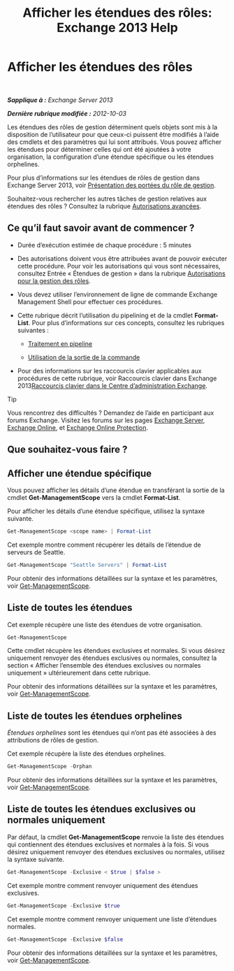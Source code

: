 ﻿---
title: 'Afficher les étendues des rôles: Exchange 2013 Help'
TOCTitle: Afficher les étendues des rôles
ms:assetid: 0bb3a434-6651-473a-94eb-4eb9a34e6f70
ms:mtpsurl: https://technet.microsoft.com/fr-fr/library/Dd335084(v=EXCHG.150)
ms:contentKeyID: 50477528
ms.date: 05/23/2018
mtps_version: v=EXCHG.150
ms.translationtype: MT
---

# Afficher les étendues des rôles

 

_**Sapplique à :** Exchange Server 2013_

_**Dernière rubrique modifiée :** 2012-10-03_

Les étendues des rôles de gestion déterminent quels objets sont mis à la disposition de l’utilisateur pour que ceux-ci puissent être modifiés à l’aide des cmdlets et des paramètres qui lui sont attribués. Vous pouvez afficher les étendues pour déterminer celles qui ont été ajoutées à votre organisation, la configuration d’une étendue spécifique ou les étendues orphelines.

Pour plus d’informations sur les étendues de rôles de gestion dans Exchange Server 2013, voir [Présentation des portées du rôle de gestion](understanding-management-role-scopes-exchange-2013-help.md).

Souhaitez-vous rechercher les autres tâches de gestion relatives aux étendues des rôles ? Consultez la rubrique [Autorisations avancées](advanced-permissions-exchange-2013-help.md).

## Ce qu’il faut savoir avant de commencer ?

  - Durée d’exécution estimée de chaque procédure : 5 minutes

  - Des autorisations doivent vous être attribuées avant de pouvoir exécuter cette procédure. Pour voir les autorisations qui vous sont nécessaires, consultez Entrée « Étendues de gestion » dans la rubrique [Autorisations pour la gestion des rôles](role-management-permissions-exchange-2013-help.md).

  - Vous devez utiliser l’environnement de ligne de commande Exchange Management Shell pour effectuer ces procédures.

  - Cette rubrique décrit l’utilisation du pipelining et de la cmdlet **Format-List**. Pour plus d’informations sur ces concepts, consultez les rubriques suivantes :
    
      - [Traitement en pipeline](https://technet.microsoft.com/fr-fr/library/aa998260\(v=exchg.150\))
    
      - [Utilisation de la sortie de la commande](working-with-command-output-exchange-2013-help.md)

  - Pour des informations sur les raccourcis clavier applicables aux procédures de cette rubrique, voir Raccourcis clavier dans Exchange 2013[Raccourcis clavier dans le Centre d’administration Exchange](keyboard-shortcuts-in-the-exchange-admin-center-exchange-online-protection-help.md).

> [!TIP]
> Vous rencontrez des difficultés ? Demandez de l’aide en participant aux forums Exchange. Visitez les forums sur les pages <a href="https://go.microsoft.com/fwlink/p/?linkid=60612">Exchange Server</a>, <a href="https://go.microsoft.com/fwlink/p/?linkid=267542">Exchange Online</a>, et <a href="https://go.microsoft.com/fwlink/p/?linkid=285351">Exchange Online Protection</a>.


## Que souhaitez-vous faire ?

## Afficher une étendue spécifique

Vous pouvez afficher les détails d’une étendue en transférant la sortie de la cmdlet **Get-ManagementScope** vers la cmdlet **Format-List**.

Pour afficher les détails d’une étendue spécifique, utilisez la syntaxe suivante.

```powershell
Get-ManagementScope <scope name> | Format-List
```

Cet exemple montre comment récupérer les détails de l’étendue de serveurs de Seattle.

```powershell
Get-ManagementScope "Seattle Servers" | Format-List
```

Pour obtenir des informations détaillées sur la syntaxe et les paramètres, voir [Get-ManagementScope](https://technet.microsoft.com/fr-fr/library/dd298180\(v=exchg.150\)).

## Liste de toutes les étendues

Cet exemple récupère une liste des étendues de votre organisation.

```powershell
Get-ManagementScope
```

Cette cmdlet récupère les étendues exclusives et normales. Si vous désirez uniquement renvoyer des étendues exclusives ou normales, consultez la section « Afficher l’ensemble des étendues exclusives ou normales uniquement » ultérieurement dans cette rubrique.

Pour obtenir des informations détaillées sur la syntaxe et les paramètres, voir [Get-ManagementScope](https://technet.microsoft.com/fr-fr/library/dd298180\(v=exchg.150\)).

## Liste de toutes les étendues orphelines

*Étendues orphelines* sont les étendues qui n’ont pas été associées à des attributions de rôles de gestion.

Cet exemple récupère la liste des étendues orphelines.

```powershell
Get-ManagementScope -Orphan
```

Pour obtenir des informations détaillées sur la syntaxe et les paramètres, voir [Get-ManagementScope](https://technet.microsoft.com/fr-fr/library/dd298180\(v=exchg.150\)).

## Liste de toutes les étendues exclusives ou normales uniquement

Par défaut, la cmdlet **Get-ManagementScope** renvoie la liste des étendues qui contiennent des étendues exclusives et normales à la fois. Si vous désirez uniquement renvoyer des étendues exclusives ou normales, utilisez la syntaxe suivante.

```powershell
Get-ManagementScope -Exclusive < $true | $false >
```

Cet exemple montre comment renvoyer uniquement des étendues exclusives.

```powershell
Get-ManagementScope -Exclusive $true
```

Cet exemple montre comment renvoyer uniquement une liste d’étendues normales.

```powershell
Get-ManagementScope -Exclusive $false
```

Pour obtenir des informations détaillées sur la syntaxe et les paramètres, voir [Get-ManagementScope](https://technet.microsoft.com/fr-fr/library/dd298180\(v=exchg.150\)).

